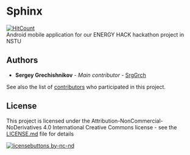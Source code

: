 # Sphinx
[![HitCount](http://hits.dwyl.io/blurtech/SphinxAPP.svg)](http://hits.dwyl.io/blurtech/SphinxAPP)  
Android mobile application for our ENERGY HACK hackathon project in NSTU

## Authors

* **Sergey Grechishnikov** - *Main contributor* - [SrgGrch](https://github.com/SrgGrch)

See also the list of [contributors](https://github.com/blurtech/SphinxAPP/contributors) who participated in this project.

## License

This project is licensed under the Attribution-NonCommercial-NoDerivatives 4.0 International Creative Commons license - see the [LICENSE.md](LICENSE.md) file for details  

[![licensebuttons by-nc-nd](https://licensebuttons.net/l/by-nc-nd/3.0/88x31.png)](https://creativecommons.org/licenses/by-nc-nd/4.0)  
